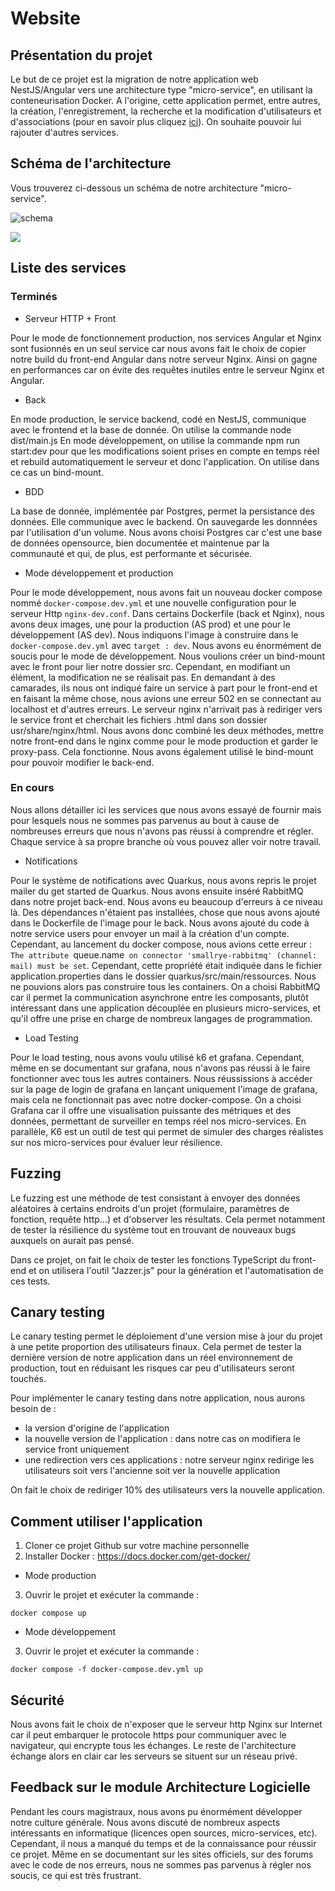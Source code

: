 # Website

## Présentation du projet
Le but de ce projet est la migration de notre application web NestJS/Angular vers une architecture type "micro-service", en utilisant la conteneurisation Docker.
A l'origine, cette application permet, entre autres, la création, l'enregistrement, la recherche et la modification d'utilisateurs et d'associations (pour en savoir plus cliquez [ici](https://github.com/SterennLeHir/Website/blob/main/front/README.md)).
On souhaite pouvoir lui rajouter d'autres services.

## Schéma de l'architecture
Vous trouverez ci-dessous un schéma de notre architecture "micro-service".

![schema](https://github.com/SterennLeHir/Website/blob/main/img/structure.png)

![](images/structure.png)
## Liste des services

### Terminés
* Serveur HTTP + Front

Pour le mode de fonctionnement production, nos services Angular et Nginx sont fusionnés en un seul service car nous avons fait le choix de copier notre build du front-end Angular dans notre serveur Nginx. Ainsi on gagne en performances car on évite des requêtes inutiles entre le serveur Nginx et Angular.

* Back
  
En mode production, le service backend, codé en NestJS, communique avec le frontend et la base de donnée. On utilise la commande node dist/main.js
En mode développement, on utilise la commande npm run start:dev pour que les modifications soient prises en compte en temps réel et rebuild automatiquement le serveur et donc l'application. On utilise dans ce cas un bind-mount.

* BDD

La base de donnée, implémentée par Postgres, permet la persistance des données. Elle communique avec le backend. On sauvegarde les donnnées par l'utilisation d'un volume. 
Nous avons choisi Postgres car c'est une base de données opensource, bien documentée et maintenue par la communauté et qui, de plus, est performante et sécurisée.

* Mode développement et production

Pour le mode développement, nous avons fait un nouveau docker compose nommé `docker-compose.dev.yml` et une nouvelle configuration pour le serveur Http `nginx-dev.conf`. Dans certains Dockerfile (back et Nginx), nous avons deux images, une pour la production (AS prod) et une pour le développement (AS dev). Nous indiquons l'image à construire dans le `docker-compose.dev.yml` avec `target : dev`. Nous avons eu énormément de soucis pour le mode de développement. Nous voulions créer un bind-mount avec le front pour lier notre dossier src. Cependant, en modifiant un élément, la modification ne se réalisait pas. En demandant à des camarades, ils nous ont indiqué faire un service à part pour le front-end et en faisant la même chose, nous avions une erreur 502 en se connectant au localhost et d'autres erreurs. Le serveur nginx n'arrivait pas à rediriger vers le service front et cherchait les fichiers .html dans son dossier usr/share/nginx/html. Nous avons donc combiné les deux méthodes, mettre notre front-end dans le nginx comme pour le mode production et garder le proxy-pass. Cela fonctionne. Nous avons également utilisé le bind-mount pour pouvoir modifier le back-end. 

### En cours
Nous allons détailler ici les services que nous avons essayé de fournir mais pour lesquels nous ne sommes pas parvenus au bout à cause de nombreuses erreurs que nous n'avons pas réussi à comprendre et régler. Chaque service à sa propre branche où vous pouvez aller voir notre travail. 

* Notifications

Pour le système de notifications avec Quarkus, nous avons repris le projet mailer du get started de Quarkus. Nous avons ensuite inséré RabbitMQ dans notre projet back-end. Nous avons eu beaucoup d'erreurs à ce niveau là. Des dépendances n'étaient pas installées, chose que nous avons ajouté dans le Dockerfile de l'image pour le back. Nous avons ajouté du code à notre service users pour envoyer un mail à la création d'un compte. Cependant, au lancement du docker compose, nous avions cette erreur : `The attribute `queue.name` on connector 'smallrye-rabbitmq' (channel: mail) must be set`. Cependant, cette propriété était indiquée dans le fichier application.properties dans le dossier quarkus/src/main/ressources. Nous ne pouvions alors pas construire tous les containers.
On a choisi RabbitMQ car il permet la communication asynchrone entre les composants, plutôt intéressant dans une application découplée en plusieurs micro-services, et qu'il offre une prise en charge de nombreux langages de programmation.

* Load Testing

Pour le load testing, nous avons voulu utilisé k6 et grafana. Cependant, même en se documentant sur grafana, nous n'avons pas réussi à le faire fonctionner avec tous les autres containers. Nous réussissions à accéder sur la page de login de grafana en lançant uniquement l'image de grafana, mais cela ne fonctionnait pas avec notre docker-compose. 
On a choisi Grafana car il offre une visualisation puissante des métriques et des données, permettant de surveiller en temps réel nos micro-services. En parallèle, K6 est un outil de test qui permet de simuler des charges réalistes sur nos micro-services pour évaluer leur résilience.

## Fuzzing

Le fuzzing est une méthode de test consistant à envoyer des données aléatoires à certains endroits d'un projet (formulaire, paramètres de fonction, requête http...) et d'observer les résultats. Cela permet notamment de tester la résilience du système tout en trouvant de nouveaux bugs auxquels on aurait pas pensé. 

Dans ce projet, on fait le choix de tester les fonctions TypeScript du front-end et on utilisera l'outil "Jazzer.js" pour la génération et l'automatisation de ces tests.

## Canary testing

Le canary testing permet le déploiement d'une version mise à jour du projet à une petite proportion des utilisateurs finaux. Cela permet de tester la dernière version de notre application dans un réel environnement de production, tout en réduisant les risques car peu d'utilisateurs seront touchés. 

Pour implémenter le canary testing dans notre application, nous aurons besoin de :
- la version d'origine de l'application
- la nouvelle version de l'application : dans notre cas on modifiera le service front uniquement
- une redirection vers ces applications : notre serveur nginx redirige les utilisateurs soit vers l'ancienne soit ver la nouvelle application

On fait le choix de rediriger 10% des utilisateurs vers la nouvelle application.

## Comment utiliser l'application

1. Cloner ce projet Github sur votre machine personnelle
2. Installer Docker : https://docs.docker.com/get-docker/

* Mode production
3. Ouvrir le projet et exécuter la commande :
```
docker compose up
```
* Mode développement
3. Ouvrir le projet et exécuter la commande :
```
docker compose -f docker-compose.dev.yml up
```

## Sécurité
Nous avons fait le choix de n'exposer que le serveur http Nginx sur Internet car il peut embarquer le protocole https pour communiquer avec le navigateur, qui encrypte tous les échanges. Le reste de l'architecture échange alors en clair car les serveurs se situent sur un réseau privé. 

## Feedback sur le module Architecture Logicielle
Pendant les cours magistraux, nous avons pu énormément développer notre culture générale. Nous avons discuté de nombreux aspects intéressants en informatique (licences open sources, micro-services, etc). 
Cependant, il nous a manqué du temps et de la connaissance pour réussir ce projet. Même en se documentant sur les sites officiels, sur des forums avec le code de nos erreurs, nous ne sommes pas parvenus à régler nos soucis, ce qui est très frustrant. 
